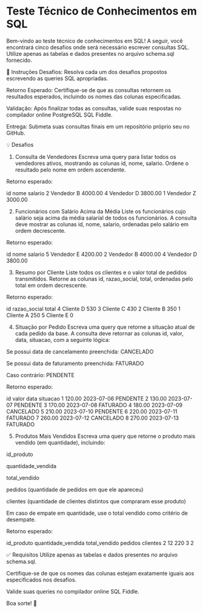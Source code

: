 <h1>Teste Técnico de Conhecimentos em SQL</h1>
Bem-vindo ao teste técnico de conhecimentos em SQL!
A seguir, você encontrará cinco desafios onde será necessário escrever consultas SQL. Utilize apenas as tabelas e dados presentes no arquivo schema.sql fornecido.

📌 Instruções
Desafios: Resolva cada um dos desafios propostos escrevendo as queries SQL apropriadas.

Retorno Esperado: Certifique-se de que as consultas retornem os resultados esperados, incluindo os nomes das colunas especificadas.

Validação: Após finalizar todas as consultas, valide suas respostas no compilador online PostgreSQL SQL Fiddle.

Entrega: Submeta suas consultas finais em um repositório próprio seu no GitHub.

💡 Desafios
1. Consulta de Vendedores
Escreva uma query para listar todos os vendedores ativos, mostrando as colunas id, nome, salario.
Ordene o resultado pelo nome em ordem ascendente.

Retorno esperado:

id	nome	salario
2	Vendedor B	4000.00
4	Vendedor D	3800.00
1	Vendedor Z	3000.00

2. Funcionários com Salário Acima da Média
Liste os funcionários cujo salário seja acima da média salarial de todos os funcionários.
A consulta deve mostrar as colunas id, nome, salario, ordenadas pelo salário em ordem decrescente.

Retorno esperado:

id	nome	salario
5	Vendedor E	4200.00
2	Vendedor B	4000.00
4	Vendedor D	3800.00

3. Resumo por Cliente
Liste todos os clientes e o valor total de pedidos transmitidos.
Retorne as colunas id, razao_social, total, ordenadas pelo total em ordem decrescente.

Retorno esperado:

id	razao_social	total
4	Cliente D	530
3	Cliente C	430
2	Cliente B	350
1	Cliente A	250
5	Cliente E	0

4. Situação por Pedido
Escreva uma query que retorne a situação atual de cada pedido da base.
A consulta deve retornar as colunas id, valor, data, situacao, com a seguinte lógica:

Se possui data de cancelamento preenchida: CANCELADO

Se possui data de faturamento preenchida: FATURADO

Caso contrário: PENDENTE

Retorno esperado:

id	valor	data	situacao
1	120.00	2023-07-06	PENDENTE
2	130.00	2023-07-07	PENDENTE
3	170.00	2023-07-08	FATURADO
4	180.00	2023-07-09	CANCELADO
5	210.00	2023-07-10	PENDENTE
6	220.00	2023-07-11	FATURADO
7	260.00	2023-07-12	CANCELADO
8	270.00	2023-07-13	FATURADO

5. Produtos Mais Vendidos
Escreva uma query que retorne o produto mais vendido (em quantidade), incluindo:

id_produto

quantidade_vendida

total_vendido

pedidos (quantidade de pedidos em que ele apareceu)

clientes (quantidade de clientes distintos que compraram esse produto)

Em caso de empate em quantidade, use o total vendido como critério de desempate.

Retorno esperado:

id_produto	quantidade_vendida	total_vendido	pedidos	clientes
2	12	220	3	2

✅ Requisitos
Utilize apenas as tabelas e dados presentes no arquivo schema.sql.

Certifique-se de que os nomes das colunas estejam exatamente iguais aos especificados nos desafios.

Valide suas queries no compilador online SQL Fiddle.

Boa sorte! 🚀